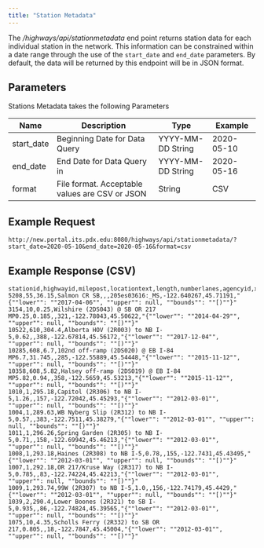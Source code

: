 ```yaml
---
title: "Station Metadata"
---
```

The _/highways/api/stationmetadata_ end point returns station data for each individual station in the network. This information can be constrained within a date range through the use of the `start_date` and `end_date` parameters. By default, the data will be returned by this endpoint will be in JSON format.

## Parameters
Stations Metadata takes the following Parameters

| Name         | Description                                        | Type              | Example      |
| ------------ | -------------------------------------------------- | ----------------- | ------------ |
|  start_date  | Beginning Date for Data Query                      | YYYY-MM-DD String | 2020-05-10   |
|  end_date    | End Date for Data Query in                         | YYYY-MM-DD String | 2020-05-16   |
|  format      | File format. Acceptable values are CSV or JSON     | String            | CSV          |

## Example Request
```http://new.portal.its.pdx.edu:8080/highways/api/stationmetadata/?start_date=2020-05-10&end_date=2020-05-16&format=csv```

## Example Response (CSV)
```
stationid,highwayid,milepost,locationtext,length,numberlanes,agencyid,x_coord,y_coord,active_dates
5208,55,36.15,Salmon CR SB,,,205es03616:_MS,-122.640267,45.71191,"{""lower"": ""2017-04-06"", ""upper"": null, ""bounds"": ""[)""}"
3154,10,0.25,Wilshire (2DS043) @ SB OR 217 MP0.25,0.185,,321,-122.78043,45.50622,"{""lower"": ""2014-04-29"", ""upper"": null, ""bounds"": ""[)""}"
10522,610,304.4,Alberta HOV (2R003) to NB I-5,0.62,,388,-122.67814,45.56172,"{""lower"": ""2017-12-04"", ""upper"": null, ""bounds"": ""[)""}"
10285,608,6.7,102nd off-ramp (2DS020) @ EB I-84 MP6.7,31.745,,285,-122.55889,45.54448,"{""lower"": ""2015-11-12"", ""upper"": null, ""bounds"": ""[)""}"
10358,608,5.82,Halsey off-ramp (2DS019) @ EB I-84 MP5.82,0.94,,358,-122.5659,45.53213,"{""lower"": ""2015-11-12"", ""upper"": null, ""bounds"": ""[)""}"
1010,1,295.18,Capitol (2R306) to NB I-5,1.26,,157,-122.72042,45.45293,"{""lower"": ""2012-03-01"", ""upper"": null, ""bounds"": ""[)""}"
1004,1,289.63,WB Nyberg Slip (2R312) to NB I-5,0.57,,383,-122.7511,45.38279,"{""lower"": ""2012-03-01"", ""upper"": null, ""bounds"": ""[)""}"
1011,1,296.26,Spring Garden (2R305) to NB I-5,0.71,,158,-122.69942,45.46213,"{""lower"": ""2012-03-01"", ""upper"": null, ""bounds"": ""[)""}"
1008,1,293.18,Haines (2R308) to NB I-5,0.78,,155,-122.7431,45.43495,"{""lower"": ""2012-03-01"", ""upper"": null, ""bounds"": ""[)""}"
1007,1,292.18,OR 217/Kruse Way (2R317) to NB I-5,0.785,,83,-122.74224,45.42213,"{""lower"": ""2012-03-01"", ""upper"": null, ""bounds"": ""[)""}"
1009,1,293.74,99W (2R307) to NB I-5,1.0,,156,-122.74179,45.4429,"{""lower"": ""2012-03-01"", ""upper"": null, ""bounds"": ""[)""}"
1039,2,290.4,Lower Boones (2R321) to SB I-5,0.935,,86,-122.74824,45.39565,"{""lower"": ""2012-03-01"", ""upper"": null, ""bounds"": ""[)""}"
1075,10,4.35,Scholls Ferry (2R332) to SB OR 217,0.805,,18,-122.7847,45.45004,"{""lower"": ""2012-03-01"", ""upper"": null, ""bounds"": ""[)""}"
```

